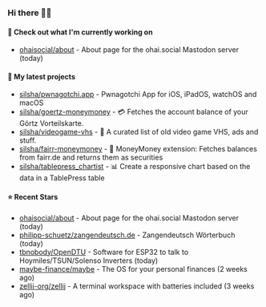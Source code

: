 ### Hi there 🦊👋

#### 👷 Check out what I'm currently working on

- [ohaisocial/about](https://github.com/ohaisocial/about) - About page for the ohai.social Mastodon server (today)

#### 🌱 My latest projects

- [silsha/pwnagotchi.app](https://github.com/silsha/pwnagotchi.app) - Pwnagotchi App for iOS, iPadOS, watchOS and macOS
- [silsha/goertz-moneymoney](https://github.com/silsha/goertz-moneymoney) - 💳 Fetches the account balance of your Görtz Vorteilskarte.
- [silsha/videogame-vhs](https://github.com/silsha/videogame-vhs) - 👾 A curated list of old video game VHS, ads and stuff.
- [silsha/fairr-moneymoney](https://github.com/silsha/fairr-moneymoney) - 💸 MoneyMoney extension: Fetches balances from fairr.de and returns them as securities
- [silsha/tablepress_chartist](https://github.com/silsha/tablepress_chartist) - 📊 Create a responsive chart based on the data in a TablePress table

#### ⭐ Recent Stars

- [ohaisocial/about](https://github.com/ohaisocial/about) - About page for the ohai.social Mastodon server (today)
- [philipp-schuetz/zangendeutsch.de](https://github.com/philipp-schuetz/zangendeutsch.de) - Zangendeutsch Wörterbuch (today)
- [tbnobody/OpenDTU](https://github.com/tbnobody/OpenDTU) - Software for ESP32 to talk to Hoymiles/TSUN/Solenso Inverters (today)
- [maybe-finance/maybe](https://github.com/maybe-finance/maybe) - The OS for your personal finances (2 weeks ago)
- [zellij-org/zellij](https://github.com/zellij-org/zellij) - A terminal workspace with batteries included (3 weeks ago)
